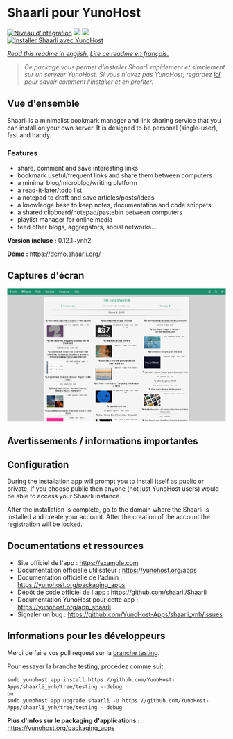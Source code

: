 # Shaarli pour YunoHost

[![Niveau d'intégration](https://dash.yunohost.org/integration/shaarli.svg)](https://dash.yunohost.org/appci/app/shaarli) ![](https://ci-apps.yunohost.org/ci/badges/shaarli.status.svg) ![](https://ci-apps.yunohost.org/ci/badges/shaarli.maintain.svg)  
[![Installer Shaarli avec YunoHost](https://install-app.yunohost.org/install-with-yunohost.svg)](https://install-app.yunohost.org/?app=shaarli)

*[Read this readme in english.](./README.md)*
*[Lire ce readme en français.](./README_fr.md)*

> *Ce package vous permet d'installer Shaarli rapidement et simplement sur un serveur YunoHost.
Si vous n'avez pas YunoHost, regardez [ici](https://yunohost.org/#/install) pour savoir comment l'installer et en profiter.*

## Vue d'ensemble

Shaarli is a minimalist bookmark manager and link sharing service that you can install on your own server. It is designed to be personal (single-user), fast and handy.

### Features

- share, comment and save interesting links
- bookmark useful/frequent links and share them between computers
- a minimal blog/microblog/writing platform
- a read-it-later/todo list
- a notepad to draft and save articles/posts/ideas
- a knowledge base to keep notes, documentation and code snippets
- a shared clipboard/notepad/pastebin between computers
- playlist manager for online media
- feed other blogs, aggregators, social networks...


**Version incluse :** 0.12.1~ynh2

**Démo :** https://demo.shaarli.org/

## Captures d'écran

![](./doc/screenshots/27wYsbC.png)

## Avertissements / informations importantes

## Configuration

During the installation app will prompt you to install itself as public or private, if you choose public then anyone (not just YunoHost users) would be able to access your Shaarli instance.

After the installation is complete, go to the domain where the Shaarli is installed and create your account. After the creation of the account the registration will be locked.
## Documentations et ressources

* Site officiel de l'app : https://example.com
* Documentation officielle utilisateur : https://yunohost.org/apps
* Documentation officielle de l'admin : https://yunohost.org/packaging_apps
* Dépôt de code officiel de l'app : https://github.com/shaarli/Shaarli
* Documentation YunoHost pour cette app : https://yunohost.org/app_shaarli
* Signaler un bug : https://github.com/YunoHost-Apps/shaarli_ynh/issues

## Informations pour les développeurs

Merci de faire vos pull request sur la [branche testing](https://github.com/YunoHost-Apps/shaarli_ynh/tree/testing).

Pour essayer la branche testing, procédez comme suit.
```
sudo yunohost app install https://github.com/YunoHost-Apps/shaarli_ynh/tree/testing --debug
ou
sudo yunohost app upgrade shaarli -u https://github.com/YunoHost-Apps/shaarli_ynh/tree/testing --debug
```

**Plus d'infos sur le packaging d'applications :** https://yunohost.org/packaging_apps